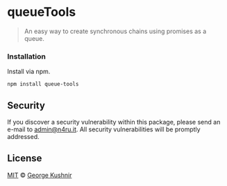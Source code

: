 # queueTools

> An easy way to create synchronous chains using promises as a queue.

### Installation

Install via npm.

`npm install queue-tools`

## Security

If you discover a security vulnerability within this package, please send an e-mail to admin@n4ru.it. All security vulnerabilities will be promptly addressed.

## License

[MIT](LICENSE) © [George Kushnir](https://n4ru.it)